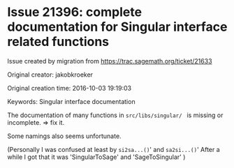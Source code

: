 # Issue 21396: complete documentation for Singular interface related functions

Issue created by migration from https://trac.sagemath.org/ticket/21633

Original creator: jakobkroeker

Original creation time: 2016-10-03 19:19:03

Keywords: Singular interface documentation

The documentation of many functions in
`src/libs/singular/ `
is missing or incomplete. => fix it.

Some namings also seems unfortunate.

(Personally I was confused at least by `si2sa...()`' and `sa2si...()`' After a while I got that it was 'SingularToSage' and 'SageToSingular'
)


